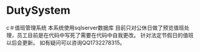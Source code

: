 # DutySystem
c＃值班管理系统
本系统使用sqlserver数据库
目前只对公休日做了预览值班处理，员工目前是在代码中写死了需要在代码中自我更改。
针对法定节假日的值班以后会更新。
如有疑问可以咨询QQ1732278315。
